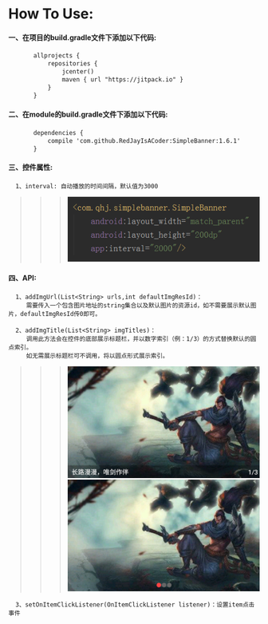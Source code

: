 # How To Use:
  #### 一、在项目的build.gradle文件下添加以下代码:
           allprojects {
               repositories {
                   jcenter()
                   maven { url "https://jitpack.io" }
               }
           } 
  #### 二、在module的build.gradle文件下添加以下代码:
           dependencies {
	      	   compile 'com.github.RedJayIsACoder:SimpleBanner:1.6.1'
           }
          
  #### 三、控件属性:
	  1、interval: 自动播放的时间间隔，默认值为3000
>>>![控件属性](https://github.com/RedJayIsACoder/SimpleBanner/blob/master/image/SimpleBanner01.jpg)


#### 四、API:
  	  1、addImgUrl(List<String> urls,int defaultImgResId)：
	     需要传入一个包含图片地址的string集合以及默认图片的资源id，如不需要展示默认图片，defaultImgResId传0即可。
	     
	  2、addImgTitle(List<String> imgTitles)：
	     调用此方法会在控件的底部展示标题栏，并以数字索引（例：1/3）的方式替换默认的圆点索引。
	     如无需展示标题栏可不调用，将以圆点形式展示索引。
	     
>>>![数字索引](https://github.com/RedJayIsACoder/SimpleBanner/blob/master/image/SimpleBanner02.jpg)
>>>![圆点索引](https://github.com/RedJayIsACoder/SimpleBanner/blob/master/image/SimpleBanner03.jpg)
	     
	  3、setOnItemClickListener(OnItemClickListener listener)：设置item点击事件
           
